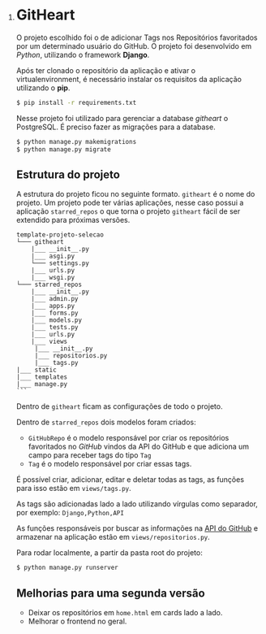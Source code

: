 1. # GitHeart

   O projeto escolhido foi o de adicionar Tags nos Repositórios favoritados por um determinado usuário do GitHub. O projeto foi desenvolvido em *Python*, utilizando o framework **Django**.

   Após ter clonado o repositório da aplicação e ativar o virtualenvironment, é necessário instalar os requisitos da aplicação utilizando o **pip**.

   ```bash
   $ pip install -r requirements.txt
   ```

   Nesse projeto foi utilizado para gerenciar a database *githeart* o PostgreSQL. É preciso fazer as migrações para a database.

   ```bash
   $ python manage.py makemigrations
   $ python manage.py migrate
   ```

   ## Estrutura do projeto

   A estrutura do projeto ficou no seguinte formato. `githeart` é o nome do projeto. Um projeto pode ter várias aplicações, nesse caso possui a aplicação `starred_repos` o que torna o projeto `githeart` fácil de ser extendido para próximas versões. 

   ```
   template-projeto-selecao  
   └─── githeart  
       |___ __init__.py
       |___ asgi.py
       └─── settings.py
       |___ urls.py
       |___ wsgi.py
   └─── starred_repos  
       |___ __init__.py
       |___ admin.py
       |___ apps.py
       |___ forms.py
       |___ models.py
       |___ tests.py
       |___ urls.py
       |___ views
       	|___ __init__.py
       	|___ repositorios.py
       	|___ tags.py    	
   |___ static
   |___ templates
   |___ manage.py
   ​```
   ```

   Dentro de `githeart` ficam as configurações de todo o projeto. 

   Dentro de `starred_repos` dois modelos foram criados: 

   - `GitHubRepo` é o modelo responsável por criar os repositórios favoritados no *GitHub* vindos da API do GitHub e que adiciona um campo para receber tags do tipo `Tag`
   - `Tag` é o modelo responsável por criar essas tags.

   É possível criar, adicionar, editar e deletar todas as tags, as funções para isso estão em `views/tags.py`.

   As tags são adicionadas lado a lado utilizando vírgulas como separador, por exemplo: `Django,Python,API` 

   As funções responsáveis por buscar as informações na [API do GitHub](https://api.github.com/users/andressadotpy/starred) e armazenar na aplicação estão em `views/repositorios.py`.

   Para rodar localmente, a partir da pasta root  do projeto:

   ```bash
   $ python manage.py runserver
   ```

   ## Melhorias para uma segunda versão

   - Deixar os repositórios em `home.html` em cards lado a lado.
   - Melhorar o frontend no geral.
